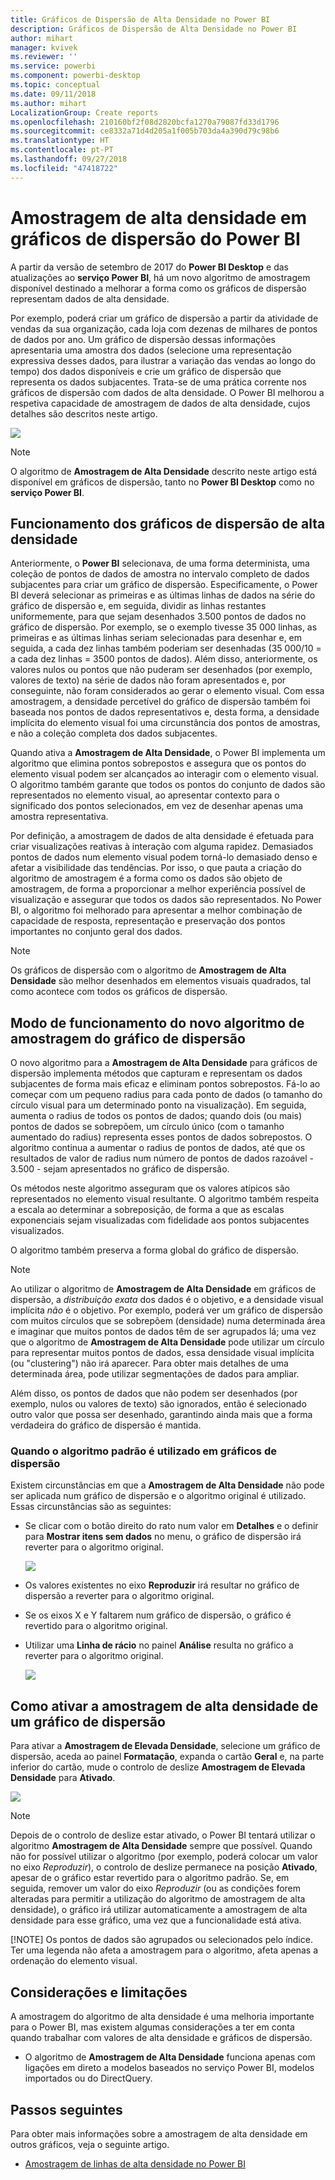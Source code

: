 ```yaml
---
title: Gráficos de Dispersão de Alta Densidade no Power BI
description: Gráficos de Dispersão de Alta Densidade no Power BI
author: mihart
manager: kvivek
ms.reviewer: ''
ms.service: powerbi
ms.component: powerbi-desktop
ms.topic: conceptual
ms.date: 09/11/2018
ms.author: mihart
LocalizationGroup: Create reports
ms.openlocfilehash: 210160bf2f08d2820bcfa1270a79087fd33d1796
ms.sourcegitcommit: ce8332a71d4d205a1f005b703da4a390d79c98b6
ms.translationtype: HT
ms.contentlocale: pt-PT
ms.lasthandoff: 09/27/2018
ms.locfileid: "47418722"
---
```

# <a name="high-density-sampling-in-power-bi-scatter-charts"></a>Amostragem de alta densidade em gráficos de dispersão do Power BI
A partir da versão de setembro de 2017 do **Power BI Desktop** e das atualizações ao **serviço Power BI**, há um novo algoritmo de amostragem disponível destinado a melhorar a forma como os gráficos de dispersão representam dados de alta densidade.

Por exemplo, poderá criar um gráfico de dispersão a partir da atividade de vendas da sua organização, cada loja com dezenas de milhares de pontos de dados por ano. Um gráfico de dispersão dessas informações apresentaria uma amostra dos dados (selecione uma representação expressiva desses dados, para ilustrar a variação das vendas ao longo do tempo) dos dados disponíveis e crie um gráfico de dispersão que representa os dados subjacentes. Trata-se de uma prática corrente nos gráficos de dispersão com dados de alta densidade. O Power BI melhorou a respetiva capacidade de amostragem de dados de alta densidade, cujos detalhes são descritos neste artigo.

![](media/desktop-high-density-scatter-charts/high-density-scatter-charts_01.png)

> [!NOTE]
> O algoritmo de **Amostragem de Alta Densidade** descrito neste artigo está disponível em gráficos de dispersão, tanto no **Power BI Desktop** como no **serviço Power BI**.
> 
> 

## <a name="how-high-density-scatter-charts-work"></a>Funcionamento dos gráficos de dispersão de alta densidade
Anteriormente, o **Power BI** selecionava, de uma forma determinista, uma coleção de pontos de dados de amostra no intervalo completo de dados subjacentes para criar um gráfico de dispersão. Especificamente, o Power BI deverá selecionar as primeiras e as últimas linhas de dados na série do gráfico de dispersão e, em seguida, dividir as linhas restantes uniformemente, para que sejam desenhados 3.500 pontos de dados no gráfico de dispersão. Por exemplo, se o exemplo tivesse 35 000 linhas, as primeiras e as últimas linhas seriam selecionadas para desenhar e, em seguida, a cada dez linhas também poderiam ser desenhadas (35 000/10 = a cada dez linhas = 3500 pontos de dados). Além disso, anteriormente, os valores nulos ou pontos que não puderam ser desenhados (por exemplo, valores de texto) na série de dados não foram apresentados e, por conseguinte, não foram considerados ao gerar o elemento visual. Com essa amostragem, a densidade percetível do gráfico de dispersão também foi baseada nos pontos de dados representativos e, desta forma, a densidade implícita do elemento visual foi uma circunstância dos pontos de amostras, e não a coleção completa dos dados subjacentes.

Quando ativa a **Amostragem de Alta Densidade**, o Power BI implementa um algoritmo que elimina pontos sobrepostos e assegura que os pontos do elemento visual podem ser alcançados ao interagir com o elemento visual. O algoritmo também garante que todos os pontos do conjunto de dados são representados no elemento visual, ao apresentar contexto para o significado dos pontos selecionados, em vez de desenhar apenas uma amostra representativa.

Por definição, a amostragem de dados de alta densidade é efetuada para criar visualizações reativas à interação com alguma rapidez. Demasiados pontos de dados num elemento visual podem torná-lo demasiado denso e afetar a visibilidade das tendências. Por isso, o que pauta a criação do algoritmo de amostragem é a forma como os dados são objeto de amostragem, de forma a proporcionar a melhor experiência possível de visualização e assegurar que todos os dados são representados. No Power BI, o algoritmo foi melhorado para apresentar a melhor combinação de capacidade de resposta, representação e preservação dos pontos importantes no conjunto geral dos dados.

> [!NOTE]
> Os gráficos de dispersão com o algoritmo de **Amostragem de Alta Densidade** são melhor desenhados em elementos visuais quadrados, tal como acontece com todos os gráficos de dispersão.
> 
> 

## <a name="how-the-new-scatter-chart-sampling-algorithm-works"></a>Modo de funcionamento do novo algoritmo de amostragem do gráfico de dispersão
O novo algoritmo para a **Amostragem de Alta Densidade** para gráficos de dispersão implementa métodos que capturam e representam os dados subjacentes de forma mais eficaz e eliminam pontos sobrepostos. Fá-lo ao começar com um pequeno radius para cada ponto de dados (o tamanho do círculo visual para um determinado ponto na visualização). Em seguida, aumenta o radius de todos os pontos de dados; quando dois (ou mais) pontos de dados se sobrepõem, um círculo único (com o tamanho aumentado do radius) representa esses pontos de dados sobrepostos. O algoritmo continua a aumentar o radius de pontos de dados, até que os resultados de valor de radius num número de pontos de dados razoável - 3.500 - sejam apresentados no gráfico de dispersão.

Os métodos neste algoritmo asseguram que os valores atípicos são representados no elemento visual resultante. O algoritmo também respeita a escala ao determinar a sobreposição, de forma a que as escalas exponenciais sejam visualizadas com fidelidade aos pontos subjacentes visualizados.

O algoritmo também preserva a forma global do gráfico de dispersão.

> [!NOTE]
> Ao utilizar o algoritmo de **Amostragem de Alta Densidade** em gráficos de dispersão, a *distribuição exata* dos dados é o objetivo, e a densidade visual implícita *não* é o objetivo. Por exemplo, poderá ver um gráfico de dispersão com muitos círculos que se sobrepõem (densidade) numa determinada área e imaginar que muitos pontos de dados têm de ser agrupados lá; uma vez que o algoritmo de **Amostragem de Alta Densidade** pode utilizar um círculo para representar muitos pontos de dados, essa densidade visual implícita (ou "clustering") não irá aparecer. Para obter mais detalhes de uma determinada área, pode utilizar segmentações de dados para ampliar.
> 
> 

Além disso, os pontos de dados que não podem ser desenhados (por exemplo, nulos ou valores de texto) são ignorados, então é selecionado outro valor que possa ser desenhado, garantindo ainda mais que a forma verdadeira do gráfico de dispersão é mantida.

### <a name="when-the-standard-algorithm-for-scatter-charts-is-used"></a>Quando o algoritmo padrão é utilizado em gráficos de dispersão
Existem circunstâncias em que a **Amostragem de Alta Densidade** não pode ser aplicada num gráfico de dispersão e o algoritmo original é utilizado. Essas circunstâncias são as seguintes:

* Se clicar com o botão direito do rato num valor em **Detalhes** e o definir para **Mostrar itens sem dados** no menu, o gráfico de dispersão irá reverter para o algoritmo original.
  
  ![](media/desktop-high-density-scatter-charts/high-density-scatter-charts_02.png)
* Os valores existentes no eixo **Reproduzir** irá resultar no gráfico de dispersão a reverter para o algoritmo original.
* Se os eixos X e Y faltarem num gráfico de dispersão, o gráfico é revertido para o algoritmo original.
* Utilizar uma **Linha de rácio** no painel **Análise** resulta no gráfico a reverter para o algoritmo original.
  
  ![](media/desktop-high-density-scatter-charts/high-density-scatter-charts_03.png)

## <a name="how-to-turn-on-high-density-sampling-for-a-scatter-chart"></a>Como ativar a amostragem de alta densidade de um gráfico de dispersão
Para ativar a **Amostragem de Elevada Densidade**, selecione um gráfico de dispersão, aceda ao painel **Formatação**, expanda o cartão **Geral** e, na parte inferior do cartão, mude o controlo de deslize **Amostragem de Elevada Densidade** para **Ativado**.

![](media/desktop-high-density-scatter-charts/high-density-scatter-charts_04.png)

> [!NOTE]
> Depois de o controlo de deslize estar ativado, o Power BI tentará utilizar o algoritmo **Amostragem de Alta Densidade** sempre que possível. Quando não for possível utilizar o algoritmo (por exemplo, poderá colocar um valor no eixo *Reproduzir*), o controlo de deslize permanece na posição **Ativado**, apesar de o gráfico estar revertido para o algoritmo padrão. Se, em seguida, remover um valor do eixo *Reproduzir* (ou as condições forem alteradas para permitir a utilização do algoritmo de amostragem de alta densidade), o gráfico irá utilizar automaticamente a amostragem de alta densidade para esse gráfico, uma vez que a funcionalidade está ativa.
> 
> [!NOTE]
> Os pontos de dados são agrupados ou selecionados pelo índice. Ter uma legenda não afeta a amostragem para o algoritmo, afeta apenas a ordenação do elemento visual.
> 
> 

## <a name="considerations-and-limitations"></a>Considerações e limitações
A amostragem do algoritmo de alta densidade é uma melhoria importante para o Power BI, mas existem algumas considerações a ter em conta quando trabalhar com valores de alta densidade e gráficos de dispersão.

* O algoritmo de **Amostragem de Alta Densidade** funciona apenas com ligações em direto a modelos baseados no serviço Power BI, modelos importados ou do DirectQuery.

## <a name="next-steps"></a>Passos seguintes
Para obter mais informações sobre a amostragem de alta densidade em outros gráficos, veja o seguinte artigo.

* [Amostragem de linhas de alta densidade no Power BI](../desktop-high-density-sampling.md)

